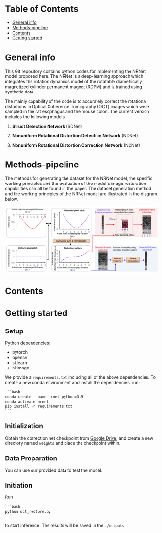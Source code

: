 # Table of Contents

- [General info](#General-info)
- [Methods-pipeline](#Methods--pipline)
- [Contents](#Contents)
- [Getting started](#Getting-started)

# General info

This Git repository contains python codes for implementing the NRNet model proposed here. The NRNet is a deep-learning approach which integrates the rotation dynamics model of the rotatable diametrically magnetized cylinder permanent magnet (RDPM) and is trained using synthetic data.

The mainly capability of the code is to accurately correct the rotational distortions in Optical Coherence Tomography (OCT) images which were sampled in the rat esophagus and the mouse colon. The current version includes the following models:

1. **Struct Detection Network** (SDNet)

2. **Nonuniform Rotational Distortion Detection Network** (NDNet)

3. **Nonuniform Rotational Distortion Correction Network** (NCNet)

# Methods-pipeline

The methods for generating the dataset for the NRNet model, the specific working principles and the evaluation of the model's image restoration capabilities can all be found in the paper. The dataset generation method and the working principles of the NRNet model are illustrated in the diagram below.

![image](shematic.png)

# Contents

# Getting started

## Setup
Python dependencies:

- pytorch
- opencv
- sklearn
- skimage

We provide a `requirements.txt` including all of the above dependencies. To create a new conda environment and install the dependencies, run:

    ```bash
    conda create --name nrnet python=3.9
    conda activate nrnet
    pip install -r requirements.txt
    ```
## Initialization

Obtain the correction net checkpoint from [Google Drive](https://drive.google.com/file/d/1MupEM5652VPwYeARrCFa971LdnXfhOCX), and create a new directory named `weights` and place the checkpoint within.

## Data Preparation

You can use our provided data to test the model.

## Initiation

Run

    ```bash
    python oct_restore.py
    ```

to start inference. The results will be saved in the `./outputs`.
